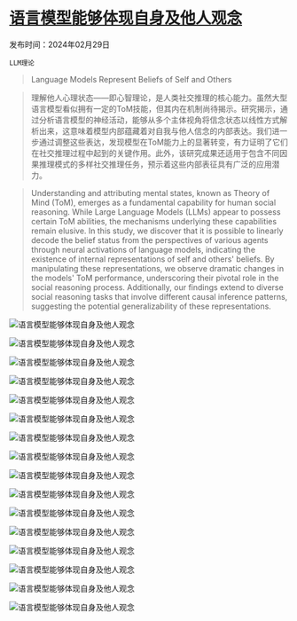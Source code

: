 # [语言模型能够体现自身及他人观念](https://arxiv.org/abs/2402.18496)

发布时间：2024年02月29日

`LLM理论`

> Language Models Represent Beliefs of Self and Others

> 理解他人心理状态——即心智理论，是人类社交推理的核心能力。虽然大型语言模型看似拥有一定的ToM技能，但其内在机制尚待揭示。研究揭示，通过分析语言模型的神经活动，能够从多个主体视角将信念状态以线性方式解析出来，这意味着模型内部蕴藏着对自我与他人信念的内部表达。我们进一步通过调整这些表达，发现模型在ToM能力上的显著转变，有力证明了它们在社交推理过程中起到的关键作用。此外，该研究成果还适用于包含不同因果推理模式的多样社交推理任务，预示着这些内部表征具有广泛的应用潜力。

> Understanding and attributing mental states, known as Theory of Mind (ToM), emerges as a fundamental capability for human social reasoning. While Large Language Models (LLMs) appear to possess certain ToM abilities, the mechanisms underlying these capabilities remain elusive. In this study, we discover that it is possible to linearly decode the belief status from the perspectives of various agents through neural activations of language models, indicating the existence of internal representations of self and others' beliefs. By manipulating these representations, we observe dramatic changes in the models' ToM performance, underscoring their pivotal role in the social reasoning process. Additionally, our findings extend to diverse social reasoning tasks that involve different causal inference patterns, suggesting the potential generalizability of these representations.

![语言模型能够体现自身及他人观念](../../../paper_images/2402.18496/x1.png)

![语言模型能够体现自身及他人观念](../../../paper_images/2402.18496/x2.png)

![语言模型能够体现自身及他人观念](../../../paper_images/2402.18496/x3.png)

![语言模型能够体现自身及他人观念](../../../paper_images/2402.18496/x4.png)

![语言模型能够体现自身及他人观念](../../../paper_images/2402.18496/x5.png)

![语言模型能够体现自身及他人观念](../../../paper_images/2402.18496/x6.png)

![语言模型能够体现自身及他人观念](../../../paper_images/2402.18496/x7.png)

![语言模型能够体现自身及他人观念](../../../paper_images/2402.18496/x8.png)

![语言模型能够体现自身及他人观念](../../../paper_images/2402.18496/x9.png)

![语言模型能够体现自身及他人观念](../../../paper_images/2402.18496/x10.png)

![语言模型能够体现自身及他人观念](../../../paper_images/2402.18496/x11.png)

![语言模型能够体现自身及他人观念](../../../paper_images/2402.18496/x12.png)

![语言模型能够体现自身及他人观念](../../../paper_images/2402.18496/x13.png)

![语言模型能够体现自身及他人观念](../../../paper_images/2402.18496/x15.png)

![语言模型能够体现自身及他人观念](../../../paper_images/2402.18496/x17.png)

![语言模型能够体现自身及他人观念](../../../paper_images/2402.18496/x19.png)